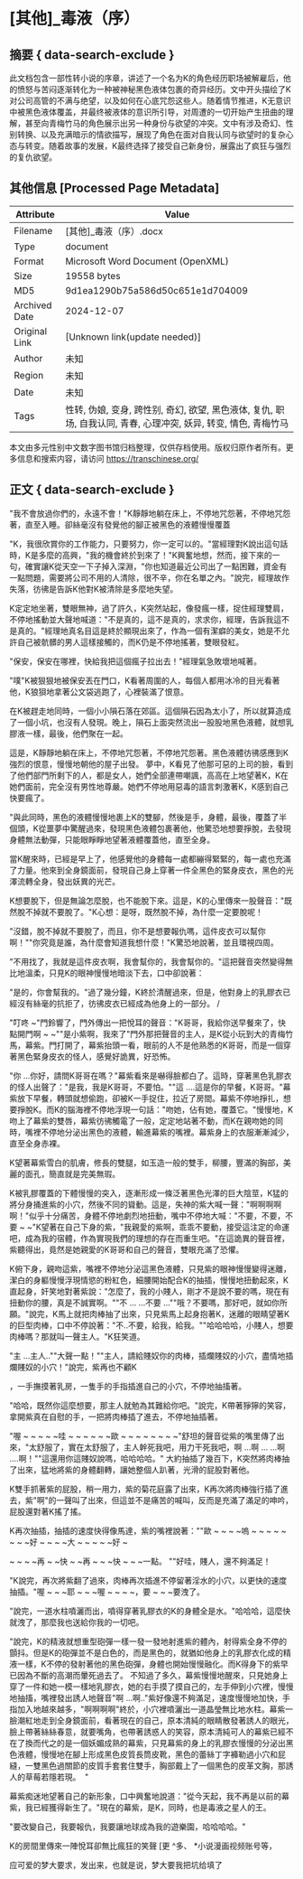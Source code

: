 # [其他]_毒液（序）



## 摘要  { data-search-exclude }

<!-- tcd_abstract -->
此文档包含一部性转小说的序章，讲述了一个名为K的角色经历职场被解雇后，他的愤怒与苦闷逐渐转化为一种被神秘黑色液体包裹的奇异经历。文中开头描绘了K对公司高管的不满与绝望，以及如何在心底咒怨这些人。随着情节推进，K无意识中被黑色液体覆盖，并最终被液体的意识所引导，对周遭的一切开始产生扭曲的理解，甚至向青梅竹马的角色展示出另一种身份与欲望的冲突。文中有涉及奇幻、性别转换、以及充满暗示的情欲描写，展现了角色在面对自我认同与欲望时的复杂心态与转变。随着故事的发展，K最终选择了接受自己新身份，展露出了疯狂与强烈的复仇欲望。

<!-- tcd_abstract_end -->

## 其他信息 [Processed Page Metadata]

| Attribute       | Value                                  |
|-----------------|----------------------------------------|
| Filename        | [其他]_毒液（序）.docx                             |
| Type            | document                                 |
| Format          | Microsoft Word Document (OpenXML)                               |
| Size            | 19558 bytes                           |
| MD5             | 9d1ea1290b75a586d50c651e1d704009                                  |
| Archived Date   | 2024-12-07                             |
| Original Link   | [Unknown link(update needed)]                         |
| Author          | 未知                               |
| Region          | 未知                               |
| Date            | 未知                                 |
| Tags            | 性转, 伪娘, 变身, 跨性别, 奇幻, 欲望, 黑色液体, 复仇, 职场, 自我认同, 青春, 心理冲突, 妖异, 转变, 情色, 青梅竹马                                 |

本文由多元性别中文数字图书馆归档整理，仅供存档使用。版权归原作者所有。更多信息和搜索内容，请访问 <https://transchinese.org/>


## 正文 { data-search-exclude }

<!-- tcd_main_text -->
"我不會放過你們的，永遠不會！"K靜靜地躺在床上，不停地咒怨著，不停地咒怨著，直至入睡。卻絲毫沒有發覺他的腳正被黑色的液體慢慢覆蓋

"K，我很欣賞你的工作能力，只要努力，你一定可以的。"當經理對K說出這句話時，K是多麼的高興，"我的機會終於到來了！"K興奮地想，然而，接下來的一句，確實讓K從天空一下子掉入深淵，"你也知道最近公司出了一點困難，資金有一點問題，需要將公司不用的人清除，很不辛，你在名單之內。"說完，經理故作失落，彷彿是告訴K他對K被清除是多麼地失望。

K定定地坐著，雙眼無神，過了許久，K突然站起，像發瘋一樣，捉住經理雙肩，不停地搖動並大聲地喊道："不是真的，這不是真的，求求你，經理，告訴我這不是真的。"經理地真名目這是終於顯現出來了，作為一個有潔癖的美女，她是不允許自己被骯髒的男人這樣接觸的，而K仍是不停地搖著，雙眼發紅。

"保安，保安在哪裡，快給我把這個瘋子拉出去！"經理氣急敗壞地喊著。

"噗"K被狠狠地被保安丟在門口，K看著周圍的人，每個人都用冰冷的目光看著他，K狼狽地拿著公文袋逃跑了，心裡裝滿了恨意。

在K被趕走地同時，一個小小隕石落在郊區。這個隕石因為太小了，所以就算造成了一個小坑，也沒有人發現。晚上，隕石上面突然流出一股股地黑色液體，就想乳膠液一樣，最後，他們聚在一起。

這是，K靜靜地躺在床上，不停地咒怨著，不停地咒怨著。黑色液體彷彿感應到K強烈的恨意，慢慢地朝他的屋子出發。
夢中，K看見了他那可惡的上司的臉，看到了他們部門所剩下的人，都是女人，她們全部連帶嘲諷，高高在上地望著K，K在她們面前，完全沒有男性地尊嚴。她們不停地用惡毒的語言刺激著K，K感到自己快要瘋了。

"與此同時，黑色的液體慢慢地裹上K的雙腳，然後是手，身體，最後，覆蓋了半個頭，K從噩夢中驚醒過來，發現黑色液體包裹著他，他驚恐地想要掙脫，去發現身體無法動彈，只能眼睜睜地望著液體覆蓋他，直至全身。

當K醒來時，已經是早上了，他感覺他的身體每一處都繃得緊緊的，每一處也充滿了力量。他來到全身鏡面前，發現自己身上穿著一件全黑色的緊身皮衣，黑色的光澤流轉全身，發出妖異的光芒。

K想要脫下，但是無論怎麼脫，也不能脫下來。這是，K的心里傳來一股聲音："既然脫不掉就不要脫了。"K心想：是呀，既然脫不掉，為什麼一定要脫呢！

"沒錯，脫不掉就不要脫了，而且，你不是想要報仇嗎，這件皮衣可以幫你啊！""你究竟是誰，為什麼會知道我想什麼！"K驚恐地說著，並且環視四周。

"不用找了，我就是這件皮衣啊，我會幫你的，我會幫你的。"這把聲音突然變得無比地溫柔，只見K的眼神慢慢地暗淡下去，口中卻說著：

"是的，你會幫我的。"過了幾分鐘，K終於清醒過來，但是，他對身上的乳膠衣已經沒有絲毫的抗拒了，彷彿皮衣已經成為他身上的一部分。 /

"叮咚 ~"門鈴響了，門外傳出一把悅耳的聲音："K哥哥，我給你送早餐來了，快點開門啊 ~ ~""是小紫啊，我來了"門外那把聲音的主人，是K從小玩到大的青梅竹馬，幕紫。門打開了，幕紫抬頭一看，眼前的人不是他熟悉的K哥哥，而是一個穿著黑色緊身皮衣的怪人，感覺好詭異，好恐怖。

"你 ...你好，請問K哥哥在嗎？"幕紫看來是嚇得臉都白了。這時，穿著黑色乳膠衣的怪人出聲了："是我，我是K哥哥，不要怕。""這 ....這是你的早餐，K哥哥。"幕紫放下早餐，轉頭就想偷跑，卻被K一手捉住，拉近了房間。幕紫不停地掙扎，想要掙脫K。而K的腦海裡不停地浮現一句話："吻她，佔有她，覆蓋它。"慢慢地，K吻上了幕紫的雙唇，幕紫彷彿觸電了一般，定定地站著不動，而K在親吻她的同時，嘴裡不停地分泌出黑色的液體，輸進幕紫的嘴裡。幕紫身上的衣服漸漸減少，直至全身赤裸。

K望著幕紫雪白的肌膚，修長的雙腿，如玉造一般的雙手，柳腰，豐滿的胸部，美麗的面孔，簡直就是完美無瑕。

K被乳膠覆蓋的下體慢慢的突入，逐漸形成一條泛著黑色光澤的巨大陰莖，K猛的將分身捅進紫的小穴，然後不同的聳動。這是，失神的紫大喊一聲："啊啊啊啊啊！"似乎十分痛苦，身體不停地劇烈地扭動，嘴中不停地大喊："不要，不要，不要 ~ ~"K望著在自己下身的紫，"我親愛的紫啊，乖乖不要動，接受這注定的命運吧，成為我的宿體，作為實現我們的理想的存在而重生吧。"在這詭異的聲音裡，紫聽得出，竟然是她親愛的K哥哥和自己的聲音，雙眼充滿了恐懼。

K俯下身，親吻這紫，嘴裡不停地分泌這黑色液體，只見紫的眼神慢慢變得迷離，潔白的身軀慢慢浮現情慾的粉紅色，細腰開始配合K的抽插，慢慢地扭動起來，K直起身，奸笑地對著紫說："怎麼了，我的小賤人，剛才不是說不要的嗎，現在有扭動你的腰，真是不誠實啊。""不 ... ...不要 ...""哦？不要嗎，那好吧，就如你所願。"說完，K馬上就把肉棒抽了出來，只見紫馬上起身抱著K，迷離的眼睛望著K的巨型肉棒，口中不停說著："不..不要，給我，給我。""哈哈哈哈，小賤人，想要肉棒嗎？那就叫一聲主人。"K狂笑道。

"主 ...主人..""大聲一點！""主人，請給賤奴你的肉棒，插爛賤奴的小穴，盡情地插爛賤奴的小穴！"說完，紫再也不顧K

，一手撫摸著乳房，一隻手的手指插進自己的小穴，不停地抽搐著。

"哈哈，既然你這麼想要，那主人就勉為其難給你吧。"說完，K帶著猙獰的笑容，拿開紫真在自慰的手，一把將肉棒插了進去，不停地抽插著。

"喔 ~ ~ ~ ~ ~哇 ~ ~ ~ ~ ~ ~歐 ~ ~ ~ ~ ~ ~ ~ ~"舒坦的聲音從紫的嘴里傳了出來，"太舒服了，實在太舒服了，主人幹死我吧，用力干死我吧，啊 ...啊 ... ...啊 ....啊！""這還用你這賤奴說嗎，哈哈哈哈。"
大約抽插了幾百下，K突然將肉棒抽了出來，猛地將紫的身體翻轉，讓她整個人趴著，光滑的屁股對著他。

K雙手抓著紫的屁股，稍一用力，紫的菊花庭露了出來，K再次將肉棒強行插了進去，紫"啊"的一聲叫了出來，但這並不是痛苦的喊叫，反而是充滿了滿足的呻吟，屁股還對著K搖了搖。

K再次抽插，抽插的速度快得像馬達，紫的嘴裡說著：""歐 ~ ~ ~ ~嗚 ~ ~ ~ ~ ~ ~ ~ ~好 ~ ~ ~ ~大 ~ ~ ~ ~ ~好 ~

 ~ ~ ~ ~再 ~ ~快 ~ ~再 ~ ~ ~快 ~ ~ ~一點。 ""好哇，賤人，還不夠滿足！

"K說完，再次將紫翻了過來，肉棒再次插進不停留著淫水的小穴，以更快的速度抽插。"喔 ~ ~ ~耶 ~ ~ ~喔 ~ ~ ~ ~，要 ~ ~ ~要洩了。

"說完，一道水柱噴灑而出，噴得穿著乳膠衣的K的身體全是水。"哈哈哈，這麼快就洩了，那麼我也送給你我的一切吧。

"說完，K的精液就想重型砲彈一樣一發一發地射進紫的體內，射得紫全身不停的顫抖。但是K的砲彈並不是白色的，而是黑色的，就猶如他身上的乳膠衣化成的精液一樣，K不停的發射著他的黑色砲彈，身體也開始慢慢融化。而K得身下的紫早已因為不斷的高潮而暈死過去了。
不知過了多久，幕紫慢慢地醒來，只見她身上穿了一件和她一模一樣地乳膠衣，她的右手摸了摸自己的，左手伸到小穴裡，慢慢地抽搐，嘴裡發出誘人地聲音"啊 ...啊.."紫好像還不夠滿足，速度慢慢地加快，手指加入地越來越多，"啊啊啊啊"終於，小穴裡噴灑出一道晶瑩無比地水柱。幕紫一臉潮紅地走到全身鏡面前，看著現在的自己，原本清純的眼睛散發著誘人的眼光，臉上帶著絲絲春意，就要嘴角，也帶著誘惑人的笑容，原本清純可人的幕紫已經不在了換而代之的是一個妖媚成熟的幕紫，只見幕紫的身上的乳膠衣慢慢的分泌出黑色液體，慢慢地在腳上形成黑色皮質長筒皮靴，黑色的蕾絲丁字褲勒過小穴和屁縫，一雙黑色過關節的皮質手套套住雙手，胸部戴上了一個黑色的皮革文胸，那誘人的草莓若隱若現。  "

幕紫痴迷地望著自己的新形象，口中興奮地說道："從今天起，我不再是以前的幕紫，我已經獲得新生了。"現在的幕紫，是K，同時，也是毒液之星人的王。

"要改變自己，我要報仇，我要讓地球成為我的遊樂園，哈哈哈哈。"

K的房間里傳來一陣悅耳卻無比瘋狂的笑聲
[更 ^多、 *小说漫画视频账号等，

应可爱的梦大要求，发出来，也就是说，梦大要我把坑给填了
<!-- tcd_main_text_end -->

